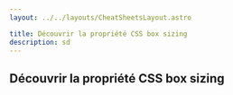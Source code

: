 ```yaml
---
layout: ../../layouts/CheatSheetsLayout.astro

title: Découvrir la propriété CSS box sizing
description: sd
---
```


<article>

# Découvrir la propriété CSS box sizing

</article>